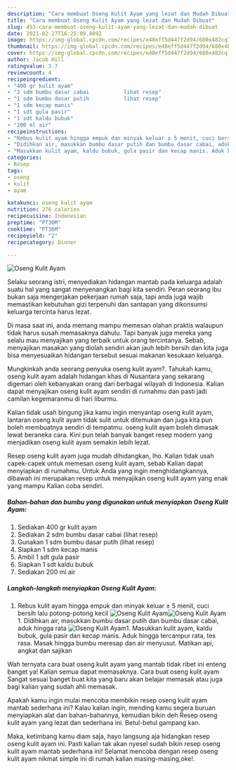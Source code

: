 ```yaml
---
description: "Cara membuat Oseng Kulit Ayam yang lezat dan Mudah Dibuat"
title: "Cara membuat Oseng Kulit Ayam yang lezat dan Mudah Dibuat"
slug: 453-cara-membuat-oseng-kulit-ayam-yang-lezat-dan-mudah-dibuat
date: 2021-02-27T16:25:09.809Z
image: https://img-global.cpcdn.com/recipes/e48eff5d447f2d94/680x482cq70/oseng-kulit-ayam-foto-resep-utama.jpg
thumbnail: https://img-global.cpcdn.com/recipes/e48eff5d447f2d94/680x482cq70/oseng-kulit-ayam-foto-resep-utama.jpg
cover: https://img-global.cpcdn.com/recipes/e48eff5d447f2d94/680x482cq70/oseng-kulit-ayam-foto-resep-utama.jpg
author: Jacob Hill
ratingvalue: 3.7
reviewcount: 4
recipeingredient:
- "400 gr kulit ayam"
- "2 sdm bumbu dasar cabai           lihat resep"
- "1 sdm bumbu dasar putih           lihat resep"
- "1 sdm kecap manis"
- "1 sdt gula pasir"
- "1 sdt kaldu bubuk"
- "200 ml air"
recipeinstructions:
- "Rebus kulit ayam hingga empuk dan minyak keluar ± 5 menit, cuci bersih lalu potong-potong kecil"
- "Didihkan air, masukkan bumbu dasar putih dan bumbu dasar cabai, aduk hingga rata"
- "Masukkan kulit ayam, kaldu bubuk, gula pasir dan kecap manis. Aduk hingga tercampur rata, tes rasa. Masak hingga bumbu meresap dan air menyusut. Matikan api, angkat dan sajikan"
categories:
- Resep
tags:
- oseng
- kulit
- ayam

katakunci: oseng kulit ayam 
nutrition: 276 calories
recipecuisine: Indonesian
preptime: "PT30M"
cooktime: "PT36M"
recipeyield: "2"
recipecategory: Dinner

---
```



![Oseng Kulit Ayam](https://img-global.cpcdn.com/recipes/e48eff5d447f2d94/680x482cq70/oseng-kulit-ayam-foto-resep-utama.jpg)

Selaku seorang istri, menyediakan hidangan mantab pada keluarga adalah suatu hal yang sangat menyenangkan bagi kita sendiri. Peran seorang ibu bukan saja mengerjakan pekerjaan rumah saja, tapi anda juga wajib memastikan kebutuhan gizi terpenuhi dan santapan yang dikonsumsi keluarga tercinta harus lezat.

Di masa  saat ini, anda memang mampu memesan olahan praktis walaupun tidak harus susah memasaknya dahulu. Tapi banyak juga mereka yang selalu mau menyajikan yang terbaik untuk orang tercintanya. Sebab, menyajikan masakan yang diolah sendiri akan jauh lebih bersih dan kita juga bisa menyesuaikan hidangan tersebut sesuai makanan kesukaan keluarga. 



Mungkinkah anda seorang penyuka oseng kulit ayam?. Tahukah kamu, oseng kulit ayam adalah hidangan khas di Nusantara yang sekarang digemari oleh kebanyakan orang dari berbagai wilayah di Indonesia. Kalian dapat menyajikan oseng kulit ayam sendiri di rumahmu dan pasti jadi camilan kegemaranmu di hari liburmu.

Kalian tidak usah bingung jika kamu ingin menyantap oseng kulit ayam, lantaran oseng kulit ayam tidak sulit untuk ditemukan dan juga kita pun boleh membuatnya sendiri di tempatmu. oseng kulit ayam boleh dimasak lewat beraneka cara. Kini pun telah banyak banget resep modern yang menjadikan oseng kulit ayam semakin lebih lezat.

Resep oseng kulit ayam juga mudah dihidangkan, lho. Kalian tidak usah capek-capek untuk memesan oseng kulit ayam, sebab Kalian dapat menyiapkan di rumahmu. Untuk Anda yang ingin menghidangkannya, dibawah ini merupakan resep untuk menyajikan oseng kulit ayam yang enak yang mampu Kalian coba sendiri.

<!--inarticleads1-->

##### Bahan-bahan dan bumbu yang digunakan untuk menyiapkan Oseng Kulit Ayam:

1. Sediakan 400 gr kulit ayam
1. Sediakan 2 sdm bumbu dasar cabai           (lihat resep)
1. Gunakan 1 sdm bumbu dasar putih           (lihat resep)
1. Siapkan 1 sdm kecap manis
1. Ambil 1 sdt gula pasir
1. Siapkan 1 sdt kaldu bubuk
1. Sediakan 200 ml air




<!--inarticleads2-->

##### Langkah-langkah menyiapkan Oseng Kulit Ayam:

1. Rebus kulit ayam hingga empuk dan minyak keluar ± 5 menit, cuci bersih lalu potong-potong kecil
<img src="https://img-global.cpcdn.com/steps/135fb4224bea0a36/160x128cq70/oseng-kulit-ayam-langkah-memasak-1-foto.jpg" alt="Oseng Kulit Ayam"><img src="https://img-global.cpcdn.com/steps/1da0fa8f40bd2187/160x128cq70/oseng-kulit-ayam-langkah-memasak-1-foto.jpg" alt="Oseng Kulit Ayam">1. Didihkan air, masukkan bumbu dasar putih dan bumbu dasar cabai, aduk hingga rata
<img src="https://img-global.cpcdn.com/steps/bde07f9e16ef892a/160x128cq70/oseng-kulit-ayam-langkah-memasak-2-foto.jpg" alt="Oseng Kulit Ayam">1. Masukkan kulit ayam, kaldu bubuk, gula pasir dan kecap manis. Aduk hingga tercampur rata, tes rasa. Masak hingga bumbu meresap dan air menyusut. Matikan api, angkat dan sajikan




Wah ternyata cara buat oseng kulit ayam yang mantab tidak ribet ini enteng banget ya! Kalian semua dapat memasaknya. Cara buat oseng kulit ayam Sangat sesuai banget buat kita yang baru akan belajar memasak atau juga bagi kalian yang sudah ahli memasak.

Apakah kamu ingin mulai mencoba membikin resep oseng kulit ayam mantab sederhana ini? Kalau kalian ingin, mending kamu segera buruan menyiapkan alat dan bahan-bahannya, kemudian bikin deh Resep oseng kulit ayam yang lezat dan sederhana ini. Betul-betul gampang kan. 

Maka, ketimbang kamu diam saja, hayo langsung aja hidangkan resep oseng kulit ayam ini. Pasti kalian tak akan nyesel sudah bikin resep oseng kulit ayam mantab sederhana ini! Selamat mencoba dengan resep oseng kulit ayam nikmat simple ini di rumah kalian masing-masing,oke!.

